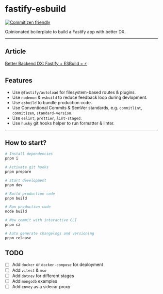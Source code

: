 # fastify-esbuild

[![Commitizen friendly](https://img.shields.io/badge/commitizen-friendly-brightgreen.svg)](http://commitizen.github.io/cz-cli/)

Opinionated boilerplate to build a Fastify app with better DX.

---

## Article

[Better Backend DX: Fastify + ESBuild = ⚡️](https://davipon.hashnode.dev/better-backend-dx-fastify-esbuild)

## Features

- Use `@fastify/autoload` for filesystem-based routes & plugins.
- Use `nodemon` & `esbuild` to reduce feedback loop during devlopment.
- Use `esbuild` to bundle production code.
- Use Conventional Commits & SemVer standards, e.g. `commitlint`, `commitizen`, `standard-version`.
- Use `eslint`, `prettier`, `lint-staged`.
- Use `husky` git hooks helper to run formatter & linter.

---

## How to start?

```zsh
# Install dependencies
pnpm i

# Activate git hooks
pnpm prepare

# Start development
pnpm dev

# Build production code
pnpm build

# Run production code
node build

# New commit with interactive CLI
pnpm cz

# Auto generate changelogs and versioning
pnpm release
```

## TODO

- [ ] Add `docker` or `docker-compose` for deployment
- [ ] Add `vitest` & `msw`
- [ ] Add `dotnev` for different stages
- [ ] Add `mongodb` examples
- [ ] Add `envoy` as a sidecar proxy
